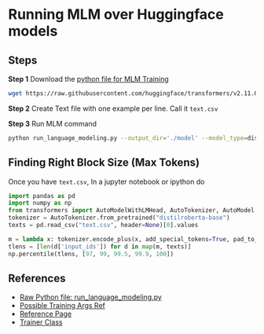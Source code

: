 # Running MLM over Huggingface models

## Steps
**Step 1** Download the [python file for MLM Training](https://raw.githubusercontent.com/huggingface/transformers/v2.11.0/examples/language-modeling/run_language_modeling.py)

```bash
wget https://raw.githubusercontent.com/huggingface/transformers/v2.11.0/examples/language-modeling/run_language_modeling.py
```

**Step 2** Create Text file with one example per line. Call it `text.csv`

**Step 3** Run MLM command

```bash
python run_language_modeling.py --output_dir='./model' --model_type=distilroberta-base --model_name_or_path=distilroberta-base --tokenizer_name=distilroberta-base --do_train --train_data_file=text.csv --mlm --learning_rate 1e-4 --num_train_epochs 5 --block_size=128 --line_by_line --overwrite_output_dir --per_device_train_batch_size=16 --gradient_accumulation_steps=1
```

## Finding Right Block Size (Max Tokens)

Once you have `text.csv`, In a jupyter notebook or ipython do
```python
import pandas as pd
import numpy as np
from transformers import AutoModelWithLMHead, AutoTokenizer, AutoModel
tokenizer = AutoTokenizer.from_pretrained("distilroberta-base")
texts = pd.read_csv("text.csv", header=None)[0].values

m = lambda x: tokenizer.encode_plus(x, add_special_tokens=True, pad_to_max_length=False, truncation=False)
tlens = [len(d['input_ids']) for d in map(m, texts)]
np.percentile(tlens, [97, 99, 99.5, 99.9, 100])
```

## References
- [Raw Python file: run_language_modeling.py](https://raw.githubusercontent.com/huggingface/transformers/v2.11.0/examples/language-modeling/run_language_modeling.py)
- [Possible Training Args Ref](https://github.com/huggingface/transformers/blob/v2.11.0/src/transformers/training_args.py)
- [Reference Page](https://github.com/huggingface/transformers/tree/v2.11.0/examples/language-modeling)
- [Trainer Class](https://github.com/huggingface/transformers/blob/b42586ea560a20dcadb78472a6b4596f579e9043/src/transformers/trainer.py#L153)

